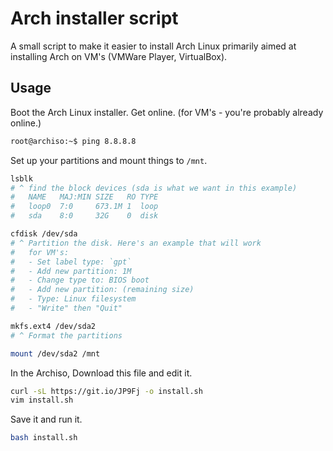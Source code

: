 # Arch installer script

A small script to make it easier to install Arch Linux primarily aimed at installing Arch on VM's (VMWare Player, VirtualBox).

## Usage

Boot the Arch Linux installer. Get online. (for VM's - you're probably already online.)

```sh
root@archiso:~$ ping 8.8.8.8
```

Set up your partitions and mount things to `/mnt`.

```sh
lsblk
# ^ find the block devices (sda is what we want in this example)
#   NAME   MAJ:MIN SIZE   RO TYPE
#   loop0  7:0     673.1M 1  loop
#   sda    8:0     32G    0  disk

cfdisk /dev/sda
# ^ Partition the disk. Here's an example that will work
#   for VM's:
#   - Set label type: `gpt`
#   - Add new partition: 1M
#   - Change type to: BIOS boot
#   - Add new partition: (remaining size)
#   - Type: Linux filesystem
#   - "Write" then "Quit"

mkfs.ext4 /dev/sda2
# ^ Format the partitions

mount /dev/sda2 /mnt
```

In the Archiso, Download this file and edit it.

```sh
curl -sL https://git.io/JP9Fj -o install.sh
vim install.sh
```

Save it and run it.

```sh
bash install.sh
```
